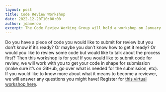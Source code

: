 ```yaml
---
layout: post
title: Code Review Workshop
date: 2022-12-20T10:00:00
author: jdamerow
excerpt: The Code Review Working Group will hold a workshop on January 18, 2023 at 11am ET/5pm CET.
---
```


Do you have a piece of code you would like to submit for review but you don’t know if it’s ready? Or maybe you don’t know how to get it ready? Or would you like to review some code but would like to talk about the process first? Then this workshop is for you! If you would like to submit code for review, we will work with you to get your code in shape for submission (make sure it’s on GitHub, go over what is needed for the submission, etc). If you would like to know more about what it means to become a reviewer, we will answer any questions you might have! Register for [this virtual workshop here](https://asu.zoom.us/meeting/register/tZYkdu2qqj0uHdJErFAmxVjQVtyjS0gE9iiu).

